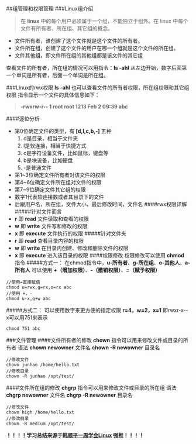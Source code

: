 ##组管理和权限管理
###Linux组介绍
>在 **linux** 中的每个用户必须属于一个组，不能独立于组外。在 linux 中每个文件有所有者、所在组、其它组的概念。
* 文件所有者，谁创建了这个文件就是这个文件的所有者。
* 文件所在组，创建了这个文件的用户在哪一个组就是这个文件的所在组。
* 文件其他组，即文件所在组的其他组都是该文件的其它组

查看文件的所有者，所在组的情况可以用指令：**ls -ahl**
从左边开始，数字后面第一个单词是所有者，后面一个单词是所在组。

###Linux的rwx权限
**ls -ahl** 也可以查看文件的所有者权限，所在组权限和其它组权限
指令显示一个文件的具体信息如下：
> **-rwxrw-r-- 1 root root 1213 Feb 2 09:39 abc**

####逐位分析
* 第0位确定文件的类型，有 **[d,l,c,b,-]** 五种
  1. d是目录，相当于文件夹
  2. l是软连接，相当于快捷方式 
  3. c是字符设备文件，比如鼠标，键盘等
  4. b是块设备，比如硬盘
  5. -是普通文件
* 第1~3位确定文件所有者对该文件的权限
* 第4~6位确定文件所在组对文件的权限
* 第7~9位确定文件其它组的权限
* 数字1代表软连接数或者其目录下的文件
* 后跟用户名，所在组，文件大小，最后修改时间，文件名
####rwx权限详解
#####针对文件而言
* **r** 即 **read** 文件读取和查看的权限
* **w** 即 **write** 文件写和修改的权限
* **x** 即 **execute** 文件执行的权限
#####针对文件夹
* **r** 即 **read** 查看目录内容的权限
* **w** 即 **write** 在目录内创建、修改和删除文件的权限
* **x** 即 **execute** 进入该目录的权限
####权限修改
权限修改可以使用 **chmod** 指令
#####方式一：
在chmod指令中，**u-所有者**、**g-所在组**、**o-其他人**、**a-所有人**
可以使用 **+（增加权限）**、**-（撤销权限）**、**=（赋予权限）**
~~~Shell
//使用=直接赋值
chmod u=rwx,g=rx,o=rx abc
//使用 +，-
chmod u-x,g+w abc
~~~
#####方式二：
可以使用数字来更方便的指定权限
**r=4，w=2，x=1** 
即rwxr-x--x可以用751来表示
~~~Shell
chmod 751 abc
~~~
###文件管理
####文件所有者的修改
**chown** 指令可以用来修改文件或目录的所有者
语法
**chown newowner** 文件名
**chown -R newowner** 目录名
~~~Shell
//修改文件
chown junhao /home/hello.txt
//修改目录
chown -R junhao /opt/test/
~~~
####文件所在组的修改
**chgrp** 指令可以用来修改文件或目录的所在组
语法
**chgrp newowner** 文件名
**chgrp -R newowner** 目录名
~~~Shell
//修改文件
chown high /home/hello.txt
//修改目录
chown -R medium /opt/test/
~~~
**<span id="base">！！！！学习总结来源于[<u>韩顺平一周学会Linux</u>](https://www.bilibili.com/video/BV1Sv411r7vd?spm_id_from=333.788.top_right_bar_window_custom_collection.content.click)  强推！！！！</span>**

